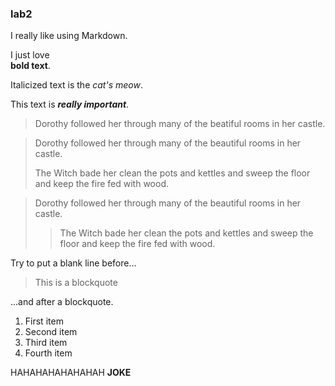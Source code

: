 ### lab2

I really like
using
Markdown.  

I just love   
**bold text**.   

Italicized text is the *cat's meow*.   

This text is ***really important***.   

> Dorothy followed her through many of the beatiful rooms in her castle.   

> Dorothy followed her through many of the beautiful rooms in her castle.
>
> The Witch bade her clean the pots and kettles and sweep the floor and keep the fire fed with wood.


> Dorothy followed her through many of the beautiful rooms in her castle.
>
>> The Witch bade her clean the pots and kettles and sweep the floor and keep the fire fed with wood.   

Try to put a blank line before...   

> This is a blockquote   

...and after a blockquote.   



1. First 
item   
2. Second 
item   
3. Third 
item   
4. Fourth 
item   

HAHAHAHAHAHAHAH **JOKE**


